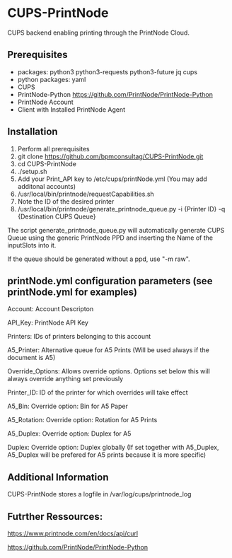 # CUPS-PrintNode
CUPS backend enabling printing through the PrintNode Cloud.

## Prerequisites
* packages: python3 python3-requests python3-future jq cups
* python packages: yaml 
* CUPS
* PrintNode-Python https://github.com/PrintNode/PrintNode-Python
* PrintNode Account
* Client with Installed PrintNode Agent

## Installation
1. Perform all prerequisites
2. git clone https://github.com/bpmconsultag/CUPS-PrintNode.git
3. cd CUPS-PrintNode
4. ./setup.sh
5. Add your Print_API key to /etc/cups/printNode.yml (You may add additonal accounts)
6. /usr/local/bin/printnode/requestCapabilities.sh
7. Note the ID of the desired printer
8. /usr/local/bin/printnode/generate_printnode_queue.py -i {Printer ID} -q {Destination CUPS Queue}

The script generate_printnode_queue.py will automatically generate CUPS Queue using the generic PrintNode PPD and inserting the Name of the inputSlots into it.

If the queue should be generated without a ppd, use "-m raw". 

## printNode.yml configuration parameters  (see printNode.yml for examples)
Account: Account Descripton

API_Key: PrintNode API Key

Printers: IDs of printers belonging to this account

A5_Printer: Alternative queue for A5 Prints (Will be used always if the document is A5)

Override_Options: Allows override options. Options set below this will always override anything set previously

Printer_ID: ID of the printer for which overrides will take effect

A5_Bin: Override option: Bin for A5 Paper

A5_Rotation: Override option: Rotation for A5 Prints

A5_Duplex: Override option: Duplex for A5

Duplex: Override option: Duplex globally (If set together with A5_Duplex, A5_Duplex will be prefered for A5 prints because it is more specific)

## Additional Information
CUPS-PrintNode stores a logfile in /var/log/cups/printnode_log

## Futrther Ressources:
https://www.printnode.com/en/docs/api/curl

https://github.com/PrintNode/PrintNode-Python
